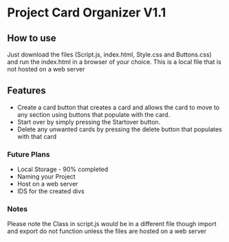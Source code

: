# Project Card Organizer V1.1

## How to use

Just download the files (Script.js, index.html, Style.css and Buttons.css) and run the index.html in a browser of your choice. This is a local file that is not hosted on a web server

## Features

- Create a card button that creates a card and allows the card to move to any section using buttons that populate with the card.
- Start over by simply pressing the Startover button.
- Delete any unwanted cards by pressing the delete button that populates with that card

### Future Plans

- Local Storage - 90% completed
- Naming your Project
- Host on a web server
- IDS for the created divs

### Notes

Please note the Class in script.js would be in a different file though import and export do not function unless the files are hosted on a web server
